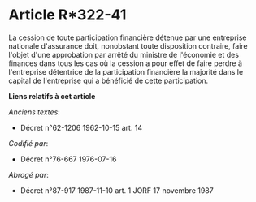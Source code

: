 # Article R*322-41

La cession de toute participation financière détenue par une entreprise nationale d'assurance doit, nonobstant toute
disposition contraire, faire l'objet d'une approbation par arrêté du ministre de l'économie et des finances dans tous les cas
où la cession a pour effet de faire perdre à l'entreprise détentrice de la participation financière la majorité dans le
capital de l'entreprise qui a bénéficié de cette participation.

**Liens relatifs à cet article**

_Anciens textes_:

  - Décret n°62-1206 1962-10-15 art. 14

_Codifié par_:

  - Décret n°76-667 1976-07-16

_Abrogé par_:

  - Décret n°87-917 1987-11-10 art. 1 JORF 17 novembre 1987
